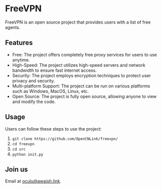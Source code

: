 # FreeVPN

FreeVPN is an open source project that provides users with a list of free agents.

## Features

- Free: The project offers completely free proxy services for users to use anytime.
- High-Speed: The project utilizes high-speed servers and network bandwidth to ensure fast internet access.
- Security: The project employs encryption techniques to protect user privacy and security.
- Multi-platform Support: The project can be run on various platforms such as Windows, MacOS, Linux, etc.
- Open Source: The project is fully open source, allowing anyone to view and modify the code.

## Usage

Users can follow these steps to use the project:

1. ```git clone https://github.com/OpenCNLink/freevpn/```
2. ```cd freevpn```
3. ```cd src```
4. ```python init.py```
   
## Join us

Email at oculu@awaish.link.